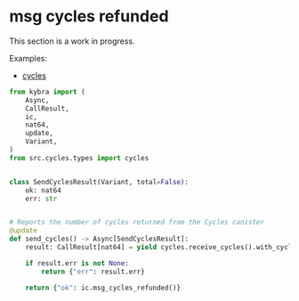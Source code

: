 # msg cycles refunded

This section is a work in progress.

Examples:

-   [cycles](https://github.com/demergent-labs/kybra/tree/main/examples/cycles)

```python
from kybra import (
    Async,
    CallResult,
    ic,
    nat64,
    update,
    Variant,
)
from src.cycles.types import cycles


class SendCyclesResult(Variant, total=False):
    ok: nat64
    err: str


# Reports the number of cycles returned from the Cycles canister
@update
def send_cycles() -> Async[SendCyclesResult]:
    result: CallResult[nat64] = yield cycles.receive_cycles().with_cycles(1_000_000)

    if result.err is not None:
        return {"err": result.err}

    return {"ok": ic.msg_cycles_refunded()}
```
